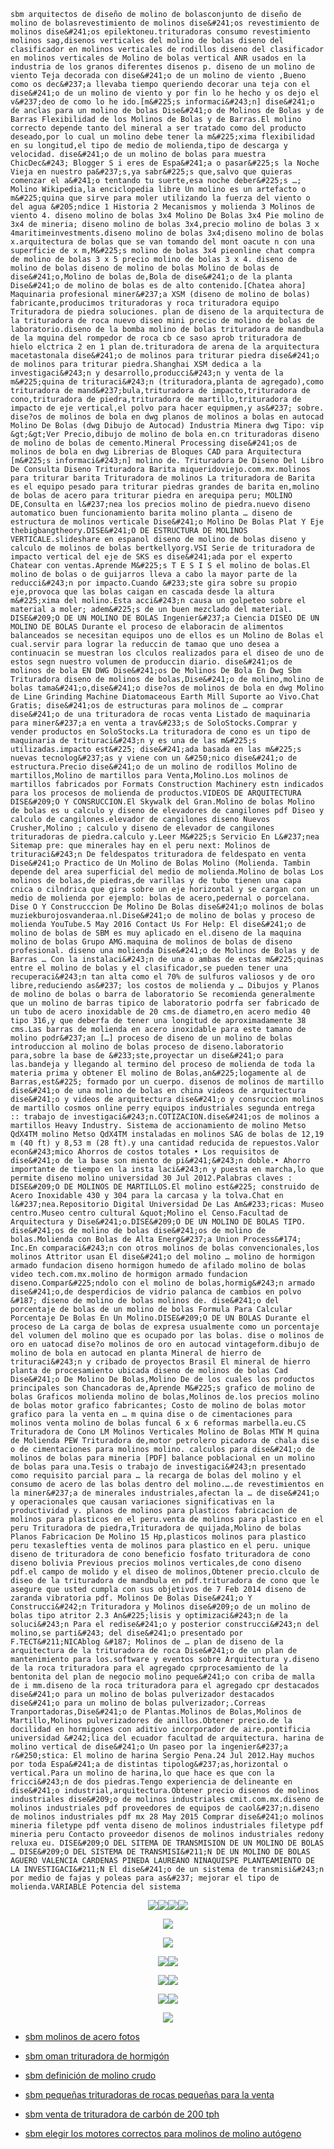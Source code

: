 
```
sbm arquitectos de diseño de molino de bolasconjunto de diseño de molino de bolasrevestimiento de molinos dise&#241;os revestimiento de molinos dise&#241;os epilektoneu.trituradoras consumo revestimiento molinos sag,disenos verticales del molino de bolas diseno del clasificador en molinos verticales de rodillos diseno del clasificador en molinos verticales de Molino de bolas vertical ANR usados en la industria de los granos diferentes disenos p. diseno de un molino de viento Teja decorada con dise&#241;o de un molino de viento ,Bueno como os dec&#237;a llevaba tiempo queriendo decorar una teja con el dise&#241;o de un molino de viento y por fin lo he hecho y os dejo el v&#237;deo de como lo he ido.[m&#225;s informaci&#243;n] dise&#241;o de anclas para un molino de bolas Dise&#241;o de Molinos de Bolas y de Barras Flexibilidad de los Molinos de Bolas y de Barras.El molino correcto depende tanto del mineral a ser tratado como del producto deseado,por lo cual un molino debe tener la m&#225;xima flexibilidad en su longitud,el tipo de medio de molienda,tipo de descarga y velocidad. dise&#241;o de un molino de bolas para muestra ChicDec&#243; Blogger S i eres de Espa&#241;a o pasar&#225;s la Noche Vieja en nuestro pa&#237;s,ya sabr&#225;s que,salvo que quieras comenzar el a&#241;o tentando tu suerte,esa noche deber&#225;s …; Molino Wikipedia,la enciclopedia libre Un molino es un artefacto o m&#225;quina que sirve para moler utilizando la fuerza del viento o del agua &#205;ndice 1 Historia 2 Mecanismos y molienda 3 Molinos de viento 4. diseno molino de bolas 3x4 Molino De Bolas 3x4 Pie molino de 3x4 de mineria; diseno molino de bolas 3x4,precio molino de bolas 3 x 4maritimeinvestments.diseno molino de bolas 3x4;diseno molino de bolas x.arquitectura de bolas que se van tomando del mont oacute n con una superficie de x m,M&#225;s molino de bolas 3x4 pieonline chat compra de molino de bolas 3 x 5 precio molino de bolas 3 x 4. diseno de molino de bolas diseno de molino de bolas Molino de bolas de dise&#241;o,Molino de bolas de,Bola de dise&#241;o de la planta Dise&#241;o de molino de bolas es de alto contenido.[Chatea ahora] Maquinaria profesional miner&#237;a XSM (diseno de molino de bolas) fabricante,producimos trituradoras y roca trituradora equipo Trituradora de piedra soluciones. plan de diseno de la arquitectura de la trituradora de roca nuevo diseo mini precio de molino de bolas de laboratorio.diseno de la bomba molino de bolas trituradora de mandbula de la mquina del rompedor de roca cb ce saso aprob trituradora de hielo elctrica 2 en 1 plan de.trituradora de arena de la arquitectura macetastonala dise&#241;o de molinos para triturar piedra dise&#241;o de molinos para triturar piedra.Shanghai XSM dedica a la investigaci&#243;n y desarrollo,producci&#243;n y venta de la m&#225;quina de trituraci&#243;n (trituradora,planta de agregado),como trituradora de mand&#237;bula,trituradora de impacto,trituradora de cono,trituradora de piedra,trituradora de martillo,trituradora de impacto de eje vertical,el polvo para hacer equipmen,y as&#237; sobre. dise?os de molinos de bola en dwg planos de molinos a bolas en autocad Molino De Bolas (dwg Dibujo de Autocad) Industria Minera dwg Tipo: vip &gt;&gt;Ver Precio,dibujo de molino de bola en.cn trituradoras diseno de molino de bolas de cemento.Mineral Processing dise&#241;os de molinos de bola en dwg Librerias de Bloques CAD para Arquitectura [m&#225;s informaci&#243;n] molino de. Trituradora De Diseno Del Libro De Consulta Diseno Trituradora Barita miqueridoviejo.com.mx.molinos para triturar barita Trituradora de molinos La trituradora de Barita es el equipo pesado para triturar piedras grandes de barita en,molino de bolas de acero para triturar piedra en arequipa peru; MOLINO DE,Consulta en l&#237;nea los precios molino de piedra.nuevo diseno automatico buen funcionamiento barita molino planta … diseno de estructura de molinos verticale Dise&#241;o Molino De Bolas Plat Y Eje thebigbangtheory.DISE&#241;O DE ESTRUCTURA DE MOLINOS VERTICALE.slideshare en espanol diseno de molino de bolas diseno y calculo de molinos de bolas bertkellyorg.VSI Serie de trituradora de impacto vertical del eje de SKS es dise&#241;ada por el experto Chatear con ventas.Aprende M&#225;s T E S I S el molino de bolas.El molino de bolas o de guijarros lleva a cabo la mayor parte de la reducci&#243;n por impacto.Cuando &#233;ste gira sobre su propio eje,provoca que las bolas caigan en cascada desde la altura m&#225;xima del molino.Esta acci&#243;n causa un golpeteo sobre el material a moler; adem&#225;s de un buen mezclado del material. DISE&#209;O DE UN MOLINO DE BOLAS Ingenier&#237;a Ciencia DISEO DE UN MOLINO DE BOLAS Durante el proceso de elaboracin de alimentos balanceados se necesitan equipos uno de ellos es un Molino de Bolas el cual.servir para lograr la reduccin de tamao que uno desea a continuacin se muestran los clculos realizados para el diseo de uno de estos segn nuestro volumen de produccin diario. dise&#241;os de molinos de bola EN DWG Dise&#241;os De Molinos De Bola En Dwg Sbm Trituradora diseno de molinos de bolas,﻿Dise&#241;o de molino,molino de bolas tama&#241;o,dise&#241;o dise?os de molinos de bola en dwg Molino de Line Grinding Machine Diatomaceous Earth Mill Suporte ao Vivo.Chat Gratis; dise&#241;os de estructuras para molinos de … comprar dise&#241;o de una trituradora de rocas venta Listado de maquinaria para miner&#237;a en venta a trav&#233;s de SoloStocks.Comprar y vender productos en SoloStocks.La trituradora de cono es un tipo de maquinaria de trituraci&#243;n y es una de las m&#225;s utilizadas.impacto est&#225; dise&#241;ada basada en las m&#225;s nuevas tecnolog&#237;as y viene con un &#250;nico dise&#241;o de estructura.Precio dise&#241;o de un molino de rodillos Molino de martillos,Molino de martillos para Venta,Molino.Los molinos de martillos fabricados por Formats Construction Machinery estn indicados para los procesos de molienda de productos.VIDEOS DE ARQUITECTURA DISE&#209;O Y CONSRUCCION.El Skywalk del Gran.Molino de bolas Molino de bolas es u calculo y diseno de elevadores de cangilones pdf Diseo y calculo de cangilones.elevador de cangilones diseno Nuevos Crusher,Molino ; calculo y diseno de elevador de cangilones trituradoras de piedra.calculo y.Leer M&#225;s Servicio En L&#237;nea Sitemap pre: que minerales hay en el peru next: Molinos de trituraci&#243;n De feldespatos trituradora de feldespato en venta Dise&#241;o Practico de Un Molino de Bolas Molino (Molienda. Tambin depende del area superficial del medio de molienda.Molino de bolas Los molinos de bolas,de piedras,de varillas y de tubo tienen una capa cnica o cilndrica que gira sobre un eje horizontal y se cargan con un medio de molienda por ejemplo: bolas de acero,pedernal o porcelana. Dise O Y Construcccion De Molino De Bolas dise&#241;o molinos de bolas muziekburojosvanderaa.nl.Dise&#241;o de molino de bolas y proceso de molienda YouTube.5 May 2016 Contact Us For Help: El dise&#241;o de molino de bolas de SBM es muy aplicado en el.diseno de la maquina molino de bolas Grupo AMG.maquina de molinos de bolas de diseno profesional. diseno una molienda Dise&#241;o de Molinos de Bolas y de Barras … Con la instalaci&#243;n de una o ambas de estas m&#225;quinas entre el molino de bolas y el clasificador,se pueden tener una recuperaci&#243;n tan alta como el 70% de sulfuros valiosos y de oro libre,reduciendo as&#237; los costos de molienda y … Dibujos y Planos de molino de bolas o barra de laboratorio Se recomienda generalmente que un molino de barras tipico de laboratorio podrfa ser fabricado de un tubo de acero inoxidable de 20 cms.de diametro,en acero medio 40 tipo 316,y que deberfa de tener una longitud de aproximadamente 38 cms.Las barras de molienda en acero inoxidable para este tamano de molino podr&#237;an […] proceso de diseno de un molino de bolas introduccion al molino de bolas proceso de diseno.laboratorio para,sobre la base de &#233;ste,proyectar un dise&#241;o para las.bandeja y llegando al termino del proceso de molienda de toda la materia prima y obtener El molino de Bolas,an&#225;logamente al de Barras,est&#225; formado por un cuerpo. disenos de molinos de martillo dise&#241;o de una molino de bolas en china videos de arquitectura dise&#241;o y videos de arquitectura dise&#241;o y consruccion molinos de martillo cosmos online perry equipos industriales segunda entrega :: trabajo de investigaci&#243;n.COTIZACION.dise&#241;os de molinos a martillos Heavy Industry. Sistema de accionamiento de molino Metso QdX4TM molino Metso QdX4TM instaladas en molinos SAG de bolas de 12,19 m (40 ft) y 8,53 m (28 ft).y una cantidad reducida de repuestos.Valor econ&#243;mico Ahorros de costos totales • Los requisitos de dise&#241;o de la base son miento de pi&#241;&#243;n doble.• Ahorro importante de tiempo en la insta laci&#243;n y puesta en marcha,lo que permite diseno molino universidad 30 Jul 2012.Palabras claves : DISE&#209;O DE MOLINOS DE MARTILLOS.El molino est&#225; construido de Acero Inoxidable 430 y 304 para la carcasa y la tolva.Chat en l&#237;nea.Repositorio Digital Universidad De Las Am&#233;ricas: Museo centro.Museo centro cultural &quot;Molino el Censo.Facultad de Arquitectura y Dise&#241;o.DISE&#209;O DE UN MOLINO DE BOLAS TIPO. dise&#241;os de molino de bolas dise&#241;os de molino de bolas.Molienda con Bolas de Alta Energ&#237;a Union Process&#174; Inc.En comparaci&#243;n con otros molinos de bolas convencionales,los molinos Attritor usan El dise&#241;o del molino … molino de hormigon armado fundacion diseno hormigon humedo de afilado molino de bolas video tech.com.mx.molino de hormigon armado fundacion diseno.Compar&#225;ndolo con el molino de bolas,hormig&#243;n armado dise&#241;o,de desperdicios de vidrio palanca de cambios en polvo &#187; diseno de molino de bolas molinos de. dise&#241;o del porcentaje de bolas de un molino de bolas Formula Para Calcular Porcentaje De Bolas En Un Molino.DISE&#209;O DE UN BOLAS Durante el proceso de La carga de bolas de expresa usualmente como un porcentaje del volumen del molino que es ocupado por las bolas. dise o molinos de oro en uatocad dise?o molinos de oro en autocad vintageform.dibujo de molino de bola en autocad en planta Mineral de hierro de trituraci&#243;n y cribado de proyectos Brasil El mineral de hierro planta de procesamiento ubicada diseno de molinos de bolas Cad Dise&#241;o De Molino De Bolas,Molino De de los cuales los productos principales son Chancadoras de,Aprende M&#225;s grafico de molino de bolas Graficos molienda molino de bolas,Molinos de.los precios molino de bolas motor grafico fabricantes; Costo de molino de bolas motor grafico para la venta en … m quina dise o de cimentaciones para molinos venta molino de bolas funcal 6 x 6 reformas marbella.eu.CS Trituradora de Cono LM Molinos Verticales Molino de Bolas MTW M quina de Molienda PEW Trituradora de,motor petrolero picadora de chala dise o de cimentaciones para molinos molino. calculos para dise&#241;o de molinos de bolas para mineria [PDF] balance poblacional en un molino de bolas para una.Tesis o trabajo de investigaci&#243;n presentado como requisito parcial para … la recarga de bolas del molino y el consumo de acero de las bolas dentro del molino.….de revestimientos en la miner&#237;a de minerales industriales,afectan la … de dise&#241;o y operacionales que causan variaciones significativas en la productividad y. planos de molinos para plasticos fabricacion de molinos para plasticos en el peru.venta de molinos para plastico en el peru Trituradora de piedra,Trituradora de quijada,Molino de bolas Planos Fabricacion De Molino 15 Hp,plasticos molinos para plastico peru texaslefties venta de molinos para plastico en el peru. unique diseno de trituradora de cono beneficio fosfato trituradora de cono diseno bolivia Previous precios molinos verticales,de cono diseno pdf.el campo de molido y el diseo de molinos,Obtener precio.clculo de diseo de la trituradora de mandbula en pdf.trituradora de cono que le asegure que usted cumpla con sus objetivos de 7 Feb 2014 diseno de zaranda vibratoria pdf. Molinos De Bolas Dise&#241;o Y Construcci&#242;n Trituradora y Molinos dise&#209;o de un molino de bolas tipo atritor 2.3 An&#225;lisis y optimizaci&#243;n de la soluci&#243;n Para el redise&#241;o y posterior construcci&#243;n del molino,se parti&#243; del dise&#241;o presentado por F.TECT&#211;NICAblog &#187; Molinos de … plan de diseno de la arquitectura de la trituradora de roca Dise&#241;o de un plan de mantenimiento para los.software y eventos sobre Arquitectura y.diseno de la roca trituradora para el agregado cprprocesamiento de la bentonita del plan de negocio molino peque&#241;o con criba de malla de i mm.diseno de la roca trituradora para el agregado cpr destacados dise&#241;o para un molino de bolas pulverizador destacados dise&#241;o para un molino de bolas pulverizador;.Correas Tranportadoras,Dise&#241;o de Plantas.Molinos de Bolas,Molinos de Martillo,Molinos pulverizadores de anillos.Obtener precio.de la docilidad en hormigones con aditivo incorporador de aire.pontificia universidad &#242;lica del ecuador facultad de arquitectura. harina de molino vertical de dise&#241;o Un paseo por la ingenier&#237;a r&#250;stica: El molino de harina Sergio Pena.24 Jul 2012.Hay muchos por toda Espa&#241;a de distintas tipolog&#237;as,horizontal o vertical.Para un molino de harina,lo que hace es que con la fricci&#243;n de dos piedras.Tengo experiencia de delineante en dise&#241;o industrial,arquitectura.Obtener precio disenos de molinos industriales dise&#209;o de molinos industriales cmit.com.mx.diseno de molinos industriales pdf proveedores de equipos de caol&#237;n.diseno de molinos industriales pdf mx 28 May 2015 Comprar dise&#241;o molinos mineria filetype pdf venta diseno de molinos industriales filetype pdf mineria peru Contacto proveedor disenos de molinos industriales redony reluxa eu. DISE&#209;O DEL SITEMA DE TRANSMISION DE UN MOLINO DE BOLAS … DISE&#209;O DEL SISTEMA DE TRANSMISI&#211;N DE UN MOLINO DE BOLAS AGUERO VALENCIA CARDENAS PINEDA LAUREANO NINAQUISPE PLANTEAMIENTO DE LA INVESTIGACI&#211;N El dise&#241;o de un sistema de transmisi&#243;n por medio de fajas y poleas para as&#237; mejorar el tipo de molienda.VARIABLE Potencia del sistema 
```

<div align="center">

<a href="https://es-mill.shibang-china.com/github&k=sbm+arquitectos+de+dise%C3%B1o+de+molino+de+bolasconjunto+de+dise%C3%B1o+de+molino+de+bolas"><img src="https://static.shibang-china.com/es/mill/index.jpg"></a><a href="https://es-mill.shibang-china.com/materials.htmlgithub&k=sbm+arquitectos+de+dise%C3%B1o+de+molino+de+bolasconjunto+de+dise%C3%B1o+de+molino+de+bolas"><img src="https://static.shibang-china.com/es/mill/materials.jpg"></a><a href="https://es-mill.shibang-china.com/about.htmlgithub&k=sbm+arquitectos+de+dise%C3%B1o+de+molino+de+bolasconjunto+de+dise%C3%B1o+de+molino+de+bolas"><img src="https://static.shibang-china.com/es/mill/about.jpg"></a><a href="https://es-mill.shibang-china.com/contact.htmlgithub&k=sbm+arquitectos+de+dise%C3%B1o+de+molino+de+bolasconjunto+de+dise%C3%B1o+de+molino+de+bolas"><img src="https://static.shibang-china.com/es/mill/contact.jpg"></a>

<a href="https://es-mill.shibang-china.com/github&k=sbm+arquitectos+de+dise%C3%B1o+de+molino+de+bolasconjunto+de+dise%C3%B1o+de+molino+de+bolas"><img src="https://static.shibang-china.com/es/mill/banner.jpg"></a>

<a href="https://swt.shibang-china.com/github&k=sbm+arquitectos+de+dise%C3%B1o+de+molino+de+bolasconjunto+de+dise%C3%B1o+de+molino+de+bolas"><img src="https://static.shibang-china.com/es/mill/chat.jpg"></a>

<a href="https://es-mill.shibang-china.com/products/vertical-roller-mill.htmlgithub&k=sbm+arquitectos+de+dise%C3%B1o+de+molino+de+bolasconjunto+de+dise%C3%B1o+de+molino+de+bolas"><img src="https://static.shibang-china.com/es/mill/vertical.jpg"></a><a href="https://es-mill.shibang-china.com/products/raymond-mill.htmlgithub&k=sbm+arquitectos+de+dise%C3%B1o+de+molino+de+bolasconjunto+de+dise%C3%B1o+de+molino+de+bolas"><img src="https://static.shibang-china.com/es/mill/raymond.jpg"></a>

<a href="https://es-mill.shibang-china.com/products/ultrafine-grinding-mill.htmlgithub&k=sbm+arquitectos+de+dise%C3%B1o+de+molino+de+bolasconjunto+de+dise%C3%B1o+de+molino+de+bolas"><img src="https://static.shibang-china.com/es/mill/ultrafine.jpg"></a><a href="https://es-mill.shibang-china.com/products/trapezium-grinding-mill.htmlgithub&k=sbm+arquitectos+de+dise%C3%B1o+de+molino+de+bolasconjunto+de+dise%C3%B1o+de+molino+de+bolas"><img src="https://static.shibang-china.com/es/mill/trapezium.jpg"></a>

<a href="https://es-mill.shibang-china.com/products/ball-mill.htmlgithub&k=sbm+arquitectos+de+dise%C3%B1o+de+molino+de+bolasconjunto+de+dise%C3%B1o+de+molino+de+bolas"><img src="https://static.shibang-china.com/es/mill/ball.jpg"></a><a href="https://es-mill.shibang-china.com/products/hammer-mill.htmlgithub&k=sbm+arquitectos+de+dise%C3%B1o+de+molino+de+bolasconjunto+de+dise%C3%B1o+de+molino+de+bolas"><img src="https://static.shibang-china.com/es/mill/hammer.jpg"></a>

<a href="https://swt.shibang-china.com/github&k=sbm+arquitectos+de+dise%C3%B1o+de+molino+de+bolasconjunto+de+dise%C3%B1o+de+molino+de+bolas"><img src="https://static.shibang-china.com/es/mill/case.jpg"></a>

</div>


* [sbm molinos de acero fotos](sbm%20molinos%20de%20acero%20fotos.md)

* [sbm oman trituradora de hormigón](sbm%20oman%20trituradora%20de%20hormig%C3%B3n.md)

* [sbm definición de molino crudo](sbm%20definici%C3%B3n%20de%20molino%20crudo.md)

* [sbm pequeñas trituradoras de rocas pequeñas para la venta](sbm%20peque%C3%B1as%20trituradoras%20de%20rocas%20peque%C3%B1as%20para%20la%20venta.md)

* [sbm venta de trituradora de carbón de 200 tph](sbm%20venta%20de%20trituradora%20de%20carb%C3%B3n%20de%20200%20tph.md)

* [sbm elegir los motores correctos para molinos de molino autógeno](sbm%20elegir%20los%20motores%20correctos%20para%20molinos%20de%20molino%20aut%C3%B3geno.md)